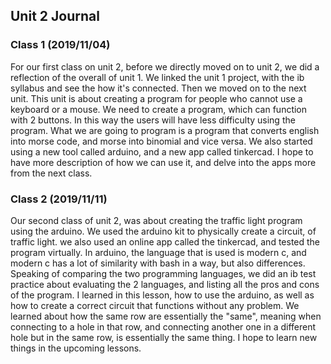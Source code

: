Unit 2 Journal
-------

### Class 1 (2019/11/04)

For our first class on unit 2, before we directly moved on to unit 2, we did a reflection of the overall of unit 1. We linked the unit 1 project, with the ib syllabus and see the how it's connected. Then we moved on to the next unit. This unit is about creating a program for people who cannot use a keyboard or a mouse. We need to create a program, which can function with 2 buttons. In this way the users will have less difficulty using the program. What we are going to program is a program that converts english into morse code, and morse into binomial and vice versa. We also started using a new tool called arduino, and a new app called tinkercad. I hope to have more description of how we can use it, and delve into the apps  more from the next class. 


### Class 2 (2019/11/11)

Our second class of unit 2, was about creating the traffic light program using the arduino. We used the arduino kit to physically create a circuit, of traffic light. we also used an online app called the tinkercad, and tested the program virtually. In arduino, the language that is used is modern c, and modern c has a lot of similarity with bash in a way, but also differences. Speaking of comparing the two programming languages, we did an ib test practice about evaluating the 2 languages, and listing all the pros and cons of the program. I learned in this lesson, how to use the arduino, as well as how to create a correct circuit that functions without any problem. We learned about how the same row are essentially the "same", meaning when connecting to a hole in that row, and connecting another one in a different hole but in the same row, is essentially the same thing. I hope to learn new things in the upcoming lessons. 
